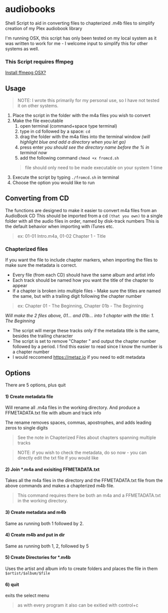 # audiobooks
Shell Script to aid in converting files to chapterized .m4b files to simplify creation of my Plex audiobook library

I'm running OSX, this script has only been tested on my local system as it was written to work for me - I welcome input to simplify this for other systems as well.

### This Script requires ffmpeg 
[Install ffmepg OSX?](https://superuser.com/questions/624561/install-ffmpeg-on-os-x)


## Usage
> NOTE: I wrote this primarily for my personal use, so I have not tested it on other systems.

1. Place the script in the folder with the m4a files you wish to convert
2. Make the file executable
    1. open terminal (command+space type terminal)
    2. type in cd followed by a space: `cd `
    3. drag the folder with the m4a files into the terminal window _(will highlight blue and add a directory when you let go)_ 
    4. press enter _you should see the directory name before the % in terminal now_
    5. add the following command `chmod +x fromcd.sh`
    > file should only need to be made executable on your system 1 time
3. Execute the script by typing `./fromcd.sh` in terminal
4. Choose the option you would like to run

## Converting from CD
The functions are designed to make it easier to convert m4a files from an AudioBook CD
This should be imported from a cd `(that you own)` to a single folder with all the audio files in order, named by disk-track numbers
This is the default behavior when importing with iTunes etc.

> ex: 01-01 Intro.m4a, 01-02 Chapter 1 - Title

### Chapterized files
If you want the file to include chapter markers, when importing the files to make sure the metadata is correct.

- Every file (from each CD) should have the same album and artist info
- Each track should be named how you want the title of the chapter to appear
- If a chapter is broken into multiple files - Make sure the titles are named the same, but with a trailing digit following the chapter number

> ex: Chapter 01 - The Beginning, Chapter 01b - The Beginning

_Will make the 2 files above, 01... and 01b... into 1 chapter with the title: 1. The Beginning_

* The script will merge these tracks only if the metadata title is the same, besides the trailing character
* The script is set to remove "Chapter " and output the chapter number followed by a period. I find this easier to read since I know the number is a chapter number
* I would reccomend https://metaz.io if you need to edit metadata 

## Options
There are 5 options, plus quit
#### 1) Create metadata file
Will rename all .m4a files in the working directory. 
And produce a FFMETADATA.txt file with album and track info

The rename removes spaces, commas, apostrophes, and adds leading zeros to single digits

> See the note in Chapterized Files about chapters spanning multiple tracks

> NOTE: if you wish to check the metadata, do so now - you can directly edit the txt file if you would like

#### 2) Join *.m4a and exisiting FFMETADATA.txt
Takes all the m4a files in the directory and the FFMETADATA.txt file from the above commands and makes a chapterized m4b file.

> This command requires there be both an m4a and a FFMETADATA.txt in the working directory.

#### 3) Create metadata and m4b
Same as running both 1 followed by 2. 

#### 4) Create m4b and put in dir
Same as running both 1, 2, followed by 5 

#### 5) Create Directories for *.m4b
Uses the artist and album info to create folders and places the file in them `$artist/$album/$file`

#### 6) quit
exits the select menu
> as with every program it also can be exitied with control+c
